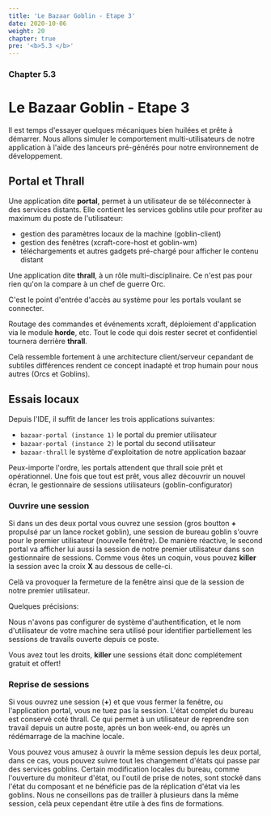```yaml
---
title: 'Le Bazaar Goblin - Etape 3'
date: 2020-10-06
weight: 20
chapter: true
pre: '<b>5.3 </b>'
---
```


### Chapter 5.3

# Le Bazaar Goblin - Etape 3

Il est temps d'essayer quelques mécaniques bien huilées et prête à démarrer.
Nous allons simuler le comportement multi-utilisateurs de notre application à
l'aide des lanceurs pré-générés pour notre environnement de développement.

## Portal et Thrall

Une application dite **portal**, permet à un utilisateur de se téléconnecter à
des services distants. Elle contient les services goblins utile pour profiter au
maximum du poste de l'utilisateur:

- gestion des paramètres locaux de la machine (goblin-client)
- gestion des fenêtres (xcraft-core-host et goblin-wm)
- téléchargements et autres gadgets pré-chargé pour afficher le contenu distant

Une application dite **thrall**, à un rôle multi-disciplinaire. Ce n'est pas
pour rien qu'on la compare à un chef de guerre Orc.

C'est le point d'entrée d'accès au système pour les portals voulant se
connecter.

Routage des commandes et événements xcraft, déploiement d'application via le
module **horde**, etc. Tout le code qui dois rester secret et confidentiel
tournera derrière **thrall**.

Celà ressemble fortement à une architecture client/serveur cepandant de subtiles
différences rendent ce concept inadapté et trop humain pour nous autres (Orcs et
Goblins).

## Essais locaux

Depuis l'IDE, il suffit de lancer les trois applications suivantes:

- `bazaar-portal (instance 1)` le portal du premier utilisateur
- `bazaar-portal (instance 2)` le portal du second utilisateur
- `bazaar-thrall` le système d'exploitation de notre application bazaar

Peux-importe l'ordre, les portals attendent que thrall soie prêt et
opérationnel. Une fois que tout est prêt, vous allez découvrir un nouvel écran,
le gestionnaire de sessions utilisateurs (goblin-configurator)

### Ouvrire une session

Si dans un des deux portal vous ouvrez une session (gros boutton **+** propulsé
par un lance rocket goblin), une session de bureau goblin s'ouvre pour le
premier utilisateur (nouvelle fenêtre). De manière réactive, le second portal va
afficher lui aussi la session de notre premier utilisateur dans son gestionnaire
de sessions. Comme vous êtes un coquin, vous pouvez **killer** la session avec
la croix **X** au dessous de celle-ci.

Celà va provoquer la fermeture de la fenêtre ainsi que de la session de notre
premier utilisateur.

Quelques précisions:

Nous n'avons pas configurer de système d'authentification, et le nom
d'utilisateur de votre machine sera utilisé pour identifier partiellement les
sessions de travails ouverte depuis ce poste.

Vous avez tout les droits, **killer** une sessions était donc complétement
gratuit et offert!

### Reprise de sessions

Si vous ouvrez une session (**+**) et que vous fermer la fenêtre, ou
l'application portal, vous ne tuez pas la session. L'état complet du bureau est
conservé coté thrall. Ce qui permet à un utilisateur de reprendre son travail
depuis un autre poste, après un bon week-end, ou après un rédémarrage de la
machine locale.

Vous pouvez vous amusez à ouvrir la même session depuis les deux portal, dans ce
cas, vous pouvez suivre tout les changement d'états qui passe par des services
goblins. Certain modification locales du bureau, comme l'ouverture du moniteur
d'état, ou l'outil de prise de notes, sont stocké dans l'état du composant et ne
bénéficie pas de la réplication d'état via les goblins. Nous ne conseillons pas
de trailler à plusieurs dans la même session, celà peux cependant être utile à
des fins de formations.
